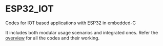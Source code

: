 # ESP32_IOT
Codes for IOT based applications with ESP32 in embedded-C

It includes both modular usage scenarios and integrated ones.
Refer the [overview](overview.pdf) for all the codes and their working.
